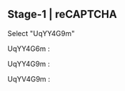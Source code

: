 Stage-1 | reCAPTCHA
-----------------------
Select "UqYY4G9m"

UqYY4G6m : 

UqYY4G9m : 

UqYV4G9m : 
